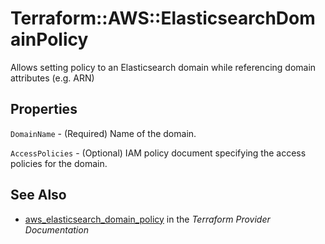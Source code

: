 # Terraform::AWS::ElasticsearchDomainPolicy

Allows setting policy to an Elasticsearch domain while referencing domain attributes (e.g. ARN)

## Properties

`DomainName` - (Required) Name of the domain.

`AccessPolicies` - (Optional) IAM policy document specifying the access policies for the domain.


## See Also

* [aws_elasticsearch_domain_policy](https://www.terraform.io/docs/providers/aws/r/elasticsearch_domain_policy.html) in the _Terraform Provider Documentation_